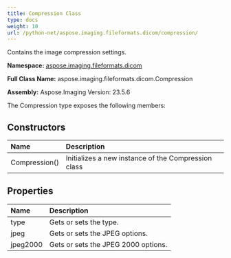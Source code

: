 ```yaml
---
title: Compression Class
type: docs
weight: 10
url: /python-net/aspose.imaging.fileformats.dicom/compression/
---
```


Contains the image compression settings.

**Namespace:** [aspose.imaging.fileformats.dicom](/imaging/python-net/aspose.imaging.fileformats.dicom/)

**Full Class Name:** aspose.imaging.fileformats.dicom.Compression

**Assembly:**  Aspose.Imaging Version: 23.5.6

The Compression type exposes the following members:
## **Constructors**
|**Name**|**Description**|
| :- | :- |
|Compression()|Initializes a new instance of the Compression class|
## **Properties**
|**Name**|**Description**|
| :- | :- |
|type|Gets or sets the type.|
|jpeg|Gets or sets the JPEG options.|
|jpeg2000|Gets or sets the JPEG 2000 options.|
